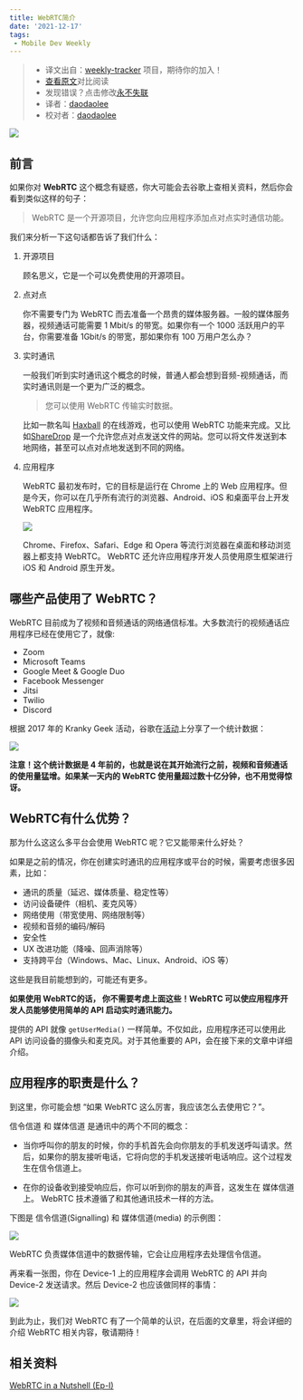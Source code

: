 ```yaml
---
title: WebRTC简介
date: '2021-12-17'
tags:
 - Mobile Dev Weekly
---
```

> * 译文出自：[weekly-tracker](https://github.com/FEDarling/weekly-tracker) 项目，期待你的加入！
> * [查看原文]()对比阅读
> * 发现错误？点击修改[永不失联](https://github.com/FEDarling/weekly-tracker/blob/main/weeklys/mobile_dev_weekly/382/webrtc.md)
> * 译者：[daodaolee](https://github.com/daodaolee)
> * 校对者：[daodaolee](https://github.com/daodaolee)

![](https://cdn.jsdelivr.net/gh/daodaolee/photobed@main/img/20220112171045.png)

## 前言

如果你对 **WebRTC** 这个概念有疑惑，你大可能会去谷歌上查相关资料，然后你会看到类似这样的句子：

> WebRTC 是一个开源项目，允许您向应用程序添加点对点实时通信功能。

我们来分析一下这句话都告诉了我们什么：

1. 开源项目

   顾名思义，它是一个可以免费使用的开源项目。

2. 点对点

   你不需要专门为 WebRTC 而去准备一个昂贵的媒体服务器。一般的媒体服务器，视频通话可能需要 1 Mbit/s 的带宽。如果你有一个 1000 活跃用户的平台，你需要准备 1Gbit/s 的带宽，那如果你有 100 万用户怎么办？

3. 实时通讯

   一般我们听到实时通讯这个概念的时候，普通人都会想到音频-视频通话，而实时通讯则是一个更为广泛的概念。

   > 您可以使用 WebRTC 传输实时数据。

   比如一款名叫 [Haxball](https://www.haxball.com/) 的在线游戏，也可以使用 WebRTC 功能来完成。又比如[ShareDrop](https://www.sharedrop.io/) 是一个允许您点对点发送文件的网站。您可以将文件发送到本地网络，甚至可以点对点地发送到不同的网络。
	
4. 应用程序
	
	WebRTC 最初发布时，它的目标是运行在 Chrome 上的 Web 应用程序。但是今天，你可以在几乎所有流行的浏览器、Android、iOS 和桌面平台上开发 WebRTC 应用程序。
	
	![](https://cdn.jsdelivr.net/gh/daodaolee/photobed@main/img/20220112172211.png)
	
	Chrome、Firefox、Safari、Edge 和 Opera 等流行浏览器在桌面和移动浏览器上都支持 WebRTC。 WebRTC 还允许应用程序开发人员使用原生框架进行 iOS 和 Android 原生开发。

## 哪些产品使用了 WebRTC？

WebRTC 目前成为了视频和音频通话的网络通信标准。大多数流行的视频通话应用程序已经在使用它了，就像:

- Zoom
- Microsoft Teams
- Google Meet & Google Duo
- Facebook Messenger
- Jitsi
- Twilio
- Discord

根据 2017 年的 Kranky Geek 活动，谷歌在[活动](https://youtu.be/PEXnbTyygi4?t=104)上分享了一个统计数据：

![](https://cdn.jsdelivr.net/gh/daodaolee/photobed@main/img/20220112172607.png)

**注意！这个统计数据是 4 年前的，也就是说在其开始流行之前，视频和音频通话的使用量猛增。如果某一天内的 WebRTC 使用量超过数十亿分钟，也不用觉得惊讶。**

## WebRTC有什么优势？

那为什么这这么多平台会使用 WebRTC 呢？它又能带来什么好处？

如果是之前的情况，你在创建实时通讯的应用程序或平台的时候，需要考虑很多因素，比如：

* 通讯的质量（延迟、媒体质量、稳定性等）
* 访问设备硬件（相机、麦克风等）
* 网络使用（带宽使用、网络限制等）
* 视频和音频的编码/解码
* 安全性
* UX 改进功能（降噪、回声消除等）
* 支持跨平台（Windows、Mac、Linux、Android、iOS 等）

这些是我目前能想到的，可能还有更多。

**如果使用 WebRTC的话， 你不需要考虑上面这些！WebRTC 可以使应用程序开发人员能够使用简单的 API 启动实时通讯能力。**

提供的 API 就像 `getUserMedia()` 一样简单。不仅如此，应用程序还可以使用此 API 访问设备的摄像头和麦克风。对于其他重要的 API，会在接下来的文章中详细介绍。

## 应用程序的职责是什么？

到这里，你可能会想 “如果 WebRTC 这么厉害，我应该怎么去使用它？”。

信令信道 和 媒体信道 是通讯中的两个不同的概念：

* 当你呼叫你的朋友的时候，你的手机首先会向你朋友的手机发送呼叫请求。然后，如果你的朋友接听电话，它将向您的手机发送接听电话响应。这个过程发生在信令信道上。

* 在你的设备收到接受响应后，你可以听到你的朋友的声音，这发生在 媒体信道上。 WebRTC 技术遵循了和其他通讯技术一样的方法。

下图是 信令信道(Signalling) 和 媒体信道(media) 的示例图：

![](https://cdn.jsdelivr.net/gh/daodaolee/photobed@main/img/20220112174210.gif)

WebRTC 负责媒体信道中的数据传输，它会让应用程序去处理信令信道。

再来看一张图，你在 Device-1 上的应用程序会调用 WebRTC 的 API 并向 Device-2 发送请求。然后 Device-2 也应该做同样的事情：

![](https://cdn.jsdelivr.net/gh/daodaolee/photobed@main/img/20220112174815.png)

到此为止，我们对 WebRTC 有了一个简单的认识，在后面的文章里，将会详细的介绍 WebRTC 相关内容，敬请期待！

## 相关资料

[WebRTC in a Nutshell (Ep-I)](https://medium.com/orion-innovation-turkey/webrtc-crash-course-episode-i-1783809bba87)
